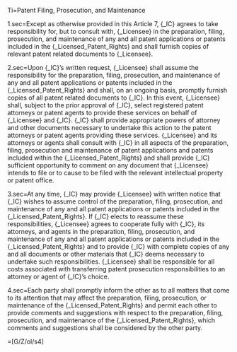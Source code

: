 Ti=Patent Filing, Prosecution, and Maintenance

1.sec=Except as otherwise provided in this Article 7, {_IC} agrees to take responsibility for, but to consult with, {_Licensee} in the preparation, filing, prosecution, and maintenance of any and all patent applications or patents included in the {_Licensed_Patent_Rights} and shall furnish copies of relevant patent related documents to {_Licensee}.

2.sec=Upon {_IC}’s written request, {_Licensee} shall assume the responsibility for the preparation, filing, prosecution, and maintenance of any and all patent applications or patents included in the {_Licensed_Patent_Rights} and shall, on an ongoing basis, promptly furnish copies of all patent related documents to {_IC}.  In this event, {_Licensee} shall, subject to the prior approval of {_IC}, select registered patent attorneys or patent agents to provide these services on behalf of {_Licensee} and {_IC}. {_IC} shall provide appropriate powers of attorney and other documents necessary to undertake this action to the patent attorneys or patent agents providing these services. {_Licensee} and its attorneys or agents shall consult with {_IC} in all aspects of the preparation, filing, prosecution and maintenance of patent applications and patents included within the {_Licensed_Patent_Rights} and shall provide {_IC} sufficient opportunity to comment on any document that {_Licensee} intends to file or to cause to be filed with the relevant intellectual property or patent office.

3.sec=At any time, {_IC} may provide {_Licensee} with written notice that {_IC} wishes to assume control of the preparation, filing, prosecution, and maintenance of any and all patent applications or patents included in the {_Licensed_Patent_Rights}.  If {_IC} elects to reassume these responsibilities, {_Licensee} agrees to cooperate fully with {_IC}, its attorneys, and agents in the preparation, filing, prosecution, and maintenance of any and all patent applications or patents included in the {_Licensed_Patent_Rights} and to provide {_IC} with complete copies of any and all documents or other materials that {_IC} deems necessary to undertake such responsibilities.  {_Licensee} shall be responsible for all costs associated with transferring patent prosecution responsibilities to an attorney or agent of {_IC}’s choice.

4.sec=Each party shall promptly inform the other as to all matters that come to its attention that may affect the preparation, filing, prosecution, or maintenance of the {_Licensed_Patent_Rights} and permit each other to provide comments and suggestions with respect to the preparation, filing, prosecution, and maintenance of the {_Licensed_Patent_Rights}, which comments and suggestions shall be considered by the other party.

=[G/Z/ol/s4]
